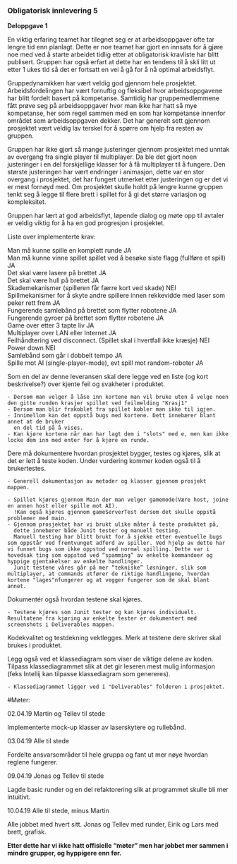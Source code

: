 ### Obligatorisk innlevering 5

**Deloppgave 1** 

En viktig erfaring teamet har tilegnet seg er at arbeidsoppgaver ofte tar lengre tid enn planlagt. Dette er noe teamet har gjort en innsats for å gjøre noe med ved å starte arbeidet tidlig etter at obligatorisk kravliste har blitt publisert. Gruppen har også erfart at dette har en tendens til å skli litt ut etter 1 ukes tid så det er fortsatt en vei å gå for å nå optimal arbeidsflyt. 

Gruppedynamikken har vært veldig god gjennom hele prosjektet. Arbeidsfordelingen har vært fornuftig og fleksibel hvor arbeidsoppgavene har blitt fordelt basert på kompetanse. Samtidig har gruppemedlemmene fått prøve seg på arbeidsoppgaver hvor man ikke har hatt så mye kompetanse, her som regel sammen med en som har kompetanse innenfor området som arbeidsoppgaven dekker. Det har generelt sett gjennom prosjektet vært veldig lav terskel for å spørre om hjelp fra resten av gruppen. 

Gruppen har ikke gjort så mange justeringer gjennom prosjektet med unntak av overgang fra single player til multiplayer. Da ble det gjort noen justeringer i en del forskjellige klasser for å få multiplayer til å fungere. Den største justeringen har vært endringer i animasjon, dette var en stor overgang i prosjektet, det har fungert utmerket etter justeringen og er det vi er mest fornøyd med. 
Om prosjektet skulle holdt på lengre kunne gruppen tenkt seg å legge til flere brett i spillet for å gi det større variasjon og kompleksitet. 

Gruppen har lært at god arbeidsflyt, løpende dialog og møte opp til avtaler er veldig viktig for å ha en god progresjon i prosjektet. 

Liste over implementerte krav: 

Man må kunne spille en komplett runde   JA  
Man må kunne vinne spillet spillet ved å besøke siste flagg (fullføre et spill)   JA  
Det skal være lasere på brettet   JA  
Det skal være hull på brettet  JA  
Skademekanismer (spilleren får færre kort ved skade) NEI    
Spillmekanismer for å skyte andre spillere innen rekkevidde med laser som peker rett frem  JA  
Fungerende samlebånd på brettet som flytter robotene   JA  
Fungerende gyroer på brettet som flytter robotene   JA  
Game over etter 3 tapte liv   JA  
Multiplayer over LAN eller Internet   JA  
Feilhåndtering ved disconnect. (Spillet skal i hvertfall ikke kræsje)   NEI  
Power down NEI    
Samlebånd som går i dobbelt tempo   JA  
Spille mot AI (single-player-mode), evt spill mot random-roboter  JA  



Som en del av denne leveransen skal dere legge ved en liste (og kort beskrivelse?) over kjente feil og svakheter i produktet. 
   
    - Dersom man velger å låse inn kortene man vil bruke uten å velge noen den gitte runden krasjer spillet ved feilmelding "Krasj1"
    - Dersom man blir frakoblet fra spillet kobler man ikke til igjen.
    - Innimellom kan det oppstå bugs med kortene. Dett innebærer blant annet at de bruker
      en del tid på å vises. 
    - Kan kjøre kortene når man har lagt dem i "slots" med e, men kan ikke locke dem inn med enter for å kjøre en runde.

Dere må dokumentere hvordan prosjektet bygger, testes og kjøres, slik at det er lett å teste koden. Under vurdering kommer koden også til å brukertestes. 

    - Generell dokumentasjon av metoder og klasser gjennom prosjekt mappen.
    
    - Spillet kjøres gjennom Main der man velger gamemode(Være host, joine en annen host eller spille mot AI).
      !Kan også kjøres gjennom gameServerTest dersom det skulle oppstå problemer med main.
    - Gjennom prosjektet har vi brukt ulike måter å teste produktet på,
      dette innebærer både Junit tester og manuell testing. 
      Manuell testing har blitt brukt for å sjekke etter eventuelle bugs som oppstår ved fremtvunget adferd av spiller. Ved hjelp av dette har vi funnet bugs som ikke oppstod ved normal spilling. Dette var i hovedsak ting som oppstod ved “spamming” av enkelte kommandoer og hyppige gjentakelser av enkelte handlinger.
      Junit testene våres går på mer “tekniske” løsninger, slik som multiplayer, at commands utfører de riktige handlingene, hvordan kortene "lages"nfungerer og at vegger fungerer som de skal blant annet.

Dokumentér også hvordan testene skal kjøres. 
    
    - Testene kjøres som Junit tester og kan kjøres individuelt. Resultatene fra kjøring av enkelte tester er dokumentert med screenshots i Deliverables mappen.


Kodekvalitet og testdekning vektlegges. Merk at testene dere skriver skal brukes i produktet. 

Legg også ved et klassediagram som viser de viktige delene av koden. Tilpass klassediagrammet slik at det gir leseren mest mulig informasjon (feks Intellij kan tilpasse klassediagram som genereres).
    
    - Klassediagrammet ligger ved i "Deliverables" folderen i prosjektet. 




#Møter:


02.04.19
Martin og Tellev til stede

Implementerte mock-up klasser av laserskytere og rullebånd.

03.04.19
Alle til stede


Fordelte ansvarsområder til hele gruppa og fant ut mer nøye hvordan reglene fungerer.

09.04.19
Jonas og Tellev til stede


Lagde basic runder og en del refaktorering slik at programmet skulle bli mer intuitivt.

10.04.19
Alle til stede, minus Martin

Alle jobbet med hvert sitt. Jonas og Tellev med runder, Eirik og Lars med brett, grafisk.

**Etter dette har vi ikke hatt offisielle “møter” men har jobbet mer sammen i mindre grupper, og hyppigere enn før.**
